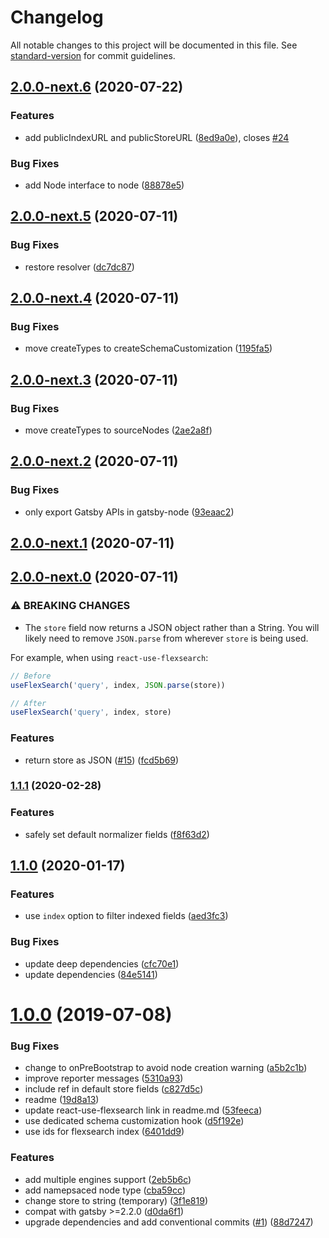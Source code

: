# Changelog

All notable changes to this project will be documented in this file. See [standard-version](https://github.com/conventional-changelog/standard-version) for commit guidelines.

## [2.0.0-next.6](https://github.com/angeloashmore/gatsby-plugin-local-search/compare/v2.0.0-next.5...v2.0.0-next.6) (2020-07-22)


### Features

* add publicIndexURL and publicStoreURL ([8ed9a0e](https://github.com/angeloashmore/gatsby-plugin-local-search/commit/8ed9a0e5dc0b254356e278ae5026822d8e2cdae0)), closes [#24](https://github.com/angeloashmore/gatsby-plugin-local-search/issues/24)


### Bug Fixes

* add Node interface to node ([88878e5](https://github.com/angeloashmore/gatsby-plugin-local-search/commit/88878e5543b883aae82b7ef310ad71c8d8e8e33d))

## [2.0.0-next.5](https://github.com/angeloashmore/gatsby-plugin-local-search/compare/v2.0.0-next.4...v2.0.0-next.5) (2020-07-11)


### Bug Fixes

* restore resolver ([dc7dc87](https://github.com/angeloashmore/gatsby-plugin-local-search/commit/dc7dc8792e02409686405189dd8074fbce03b1f8))

## [2.0.0-next.4](https://github.com/angeloashmore/gatsby-plugin-local-search/compare/v2.0.0-next.3...v2.0.0-next.4) (2020-07-11)


### Bug Fixes

* move createTypes to createSchemaCustomization ([1195fa5](https://github.com/angeloashmore/gatsby-plugin-local-search/commit/1195fa527fc11f9e2fb35c0323d5227f826dc7cb))

## [2.0.0-next.3](https://github.com/angeloashmore/gatsby-plugin-local-search/compare/v2.0.0-next.2...v2.0.0-next.3) (2020-07-11)


### Bug Fixes

* move createTypes to sourceNodes ([2ae2a8f](https://github.com/angeloashmore/gatsby-plugin-local-search/commit/2ae2a8fd416a3db26b59ad17eb8ddd60f19c6ab6))

## [2.0.0-next.2](https://github.com/angeloashmore/gatsby-plugin-local-search/compare/v2.0.0-next.1...v2.0.0-next.2) (2020-07-11)


### Bug Fixes

* only export Gatsby APIs in gatsby-node ([93eaac2](https://github.com/angeloashmore/gatsby-plugin-local-search/commit/93eaac263012ae16f77be4badf6540a4f2b06a89))

## [2.0.0-next.1](https://github.com/angeloashmore/gatsby-plugin-local-search/compare/v2.0.0-next.0...v2.0.0-next.1) (2020-07-11)

## [2.0.0-next.0](https://github.com/angeloashmore/gatsby-plugin-local-search/compare/v1.1.1...v2.0.0-next.0) (2020-07-11)


### ⚠ BREAKING CHANGES

* The `store` field now returns a JSON object rather than a String. You will likely need to remove `JSON.parse` from wherever `store` is being used.

For example, when using `react-use-flexsearch`:

```js
// Before
useFlexSearch('query', index, JSON.parse(store))

// After
useFlexSearch('query', index, store)
```

### Features

* return store as JSON ([#15](https://github.com/angeloashmore/gatsby-plugin-local-search/issues/15)) ([fcd5b69](https://github.com/angeloashmore/gatsby-plugin-local-search/commit/fcd5b69b39f6cca7ffcb1a31f5550c8658b0ca76))

### [1.1.1](https://github.com/angeloashmore/gatsby-plugin-local-search/compare/v1.1.0...v1.1.1) (2020-02-28)


### Features

* safely set default normalizer fields ([f8f63d2](https://github.com/angeloashmore/gatsby-plugin-local-search/commit/f8f63d2f3bdcdbc8b233eed3a5846f9754836d78))

## [1.1.0](https://github.com/angeloashmore/gatsby-plugin-local-search/compare/v1.0.0...v1.1.0) (2020-01-17)


### Features

* use `index` option to filter indexed fields ([aed3fc3](https://github.com/angeloashmore/gatsby-plugin-local-search/commit/aed3fc3ad61d30c899b5cca7e5d4d0df7fd1864a))


### Bug Fixes

* update deep dependencies ([cfc70e1](https://github.com/angeloashmore/gatsby-plugin-local-search/commit/cfc70e10fb3e4455e0e6c18390b24f5188733b1e))
* update dependencies ([84e5141](https://github.com/angeloashmore/gatsby-plugin-local-search/commit/84e5141aa7fa74f5740567e30706e38a6342123e))

# [1.0.0](https://github.com/angeloashmore/gatsby-plugin-local-search/compare/v0.1.4...v1.0.0) (2019-07-08)


### Bug Fixes

* change to onPreBootstrap to avoid node creation warning ([a5b2c1b](https://github.com/angeloashmore/gatsby-plugin-local-search/commit/a5b2c1b))
* improve reporter messages ([5310a93](https://github.com/angeloashmore/gatsby-plugin-local-search/commit/5310a93))
* include ref in default store fields ([c827d5c](https://github.com/angeloashmore/gatsby-plugin-local-search/commit/c827d5c))
* readme ([19d8a13](https://github.com/angeloashmore/gatsby-plugin-local-search/commit/19d8a13))
* update react-use-flexsearch link in readme.md ([53feeca](https://github.com/angeloashmore/gatsby-plugin-local-search/commit/53feeca))
* use dedicated schema customization hook ([d5f192e](https://github.com/angeloashmore/gatsby-plugin-local-search/commit/d5f192e))
* use ids for flexsearch index ([6401dd9](https://github.com/angeloashmore/gatsby-plugin-local-search/commit/6401dd9))


### Features

* add multiple engines support ([2eb5b6c](https://github.com/angeloashmore/gatsby-plugin-local-search/commit/2eb5b6c))
* add namepsaced node type ([cba59cc](https://github.com/angeloashmore/gatsby-plugin-local-search/commit/cba59cc))
* change store to string (temporary) ([3f1e819](https://github.com/angeloashmore/gatsby-plugin-local-search/commit/3f1e819))
* compat with gatsby >=2.2.0 ([d0da6f1](https://github.com/angeloashmore/gatsby-plugin-local-search/commit/d0da6f1))
* upgrade dependencies and add conventional commits ([#1](https://github.com/angeloashmore/gatsby-plugin-local-search/issues/1)) ([88d7247](https://github.com/angeloashmore/gatsby-plugin-local-search/commit/88d7247))
